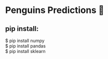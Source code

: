 # Penguins Predictions 🐧
## pip install: 
$ pip install numpy</br>
$ pip install pandas</br>
$ pip install sklearn</br>